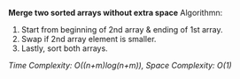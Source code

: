 **Merge two sorted arrays without extra space**
Algorithmn:
1. Start from beginning of 2nd array & ending of 1st array.
2. Swap if 2nd array element is smaller.
3. Lastly, sort both arrays.

*Time Complexity: O((n+m)log(n+m)), Space Complexity: O(1)*